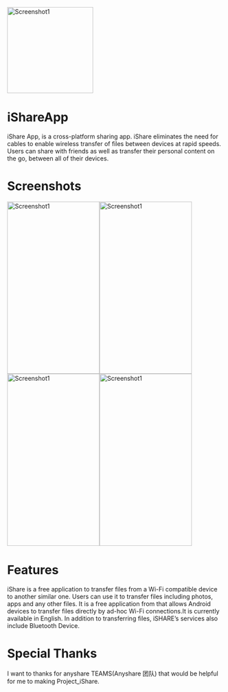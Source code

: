 <img src="https://github.com/rajatdubey619/iShareApp/blob/master/iconishare.png" alt="Screenshot1" width="200" height="200">

# iShareApp
iShare App, is a cross-platform sharing app. iShare eliminates the need for cables to enable wireless transfer of files between devices at rapid speeds. Users can share with friends as well as transfer their personal content on the go, between all of their devices.

# Screenshots
<img src="https://github.com/rajatdubey619/iShareApp/blob/master/layout-2017-03-20-164111.png" alt="Screenshot1" width="215" height="400"><img src="https://github.com/rajatdubey619/iShareApp/blob/master/layout-2017-03-20-164100.png" alt="Screenshot1" width="215" height="400"><img src="https://github.com/rajatdubey619/iShareApp/blob/master/layout-2017-03-20-164010.png" alt="Screenshot1" width="215" height="400"><img src="https://github.com/rajatdubey619/iShareApp/blob/master/layout-2017-03-20-175558.png" alt="Screenshot1" width="215" height="400">


# Features
iShare is a free application to transfer files from a Wi-Fi compatible device to another similar one. Users can use it to transfer files including photos, apps and any other files. It is a free application from that allows Android devices to transfer files directly by ad-hoc Wi-Fi connections.It is currently available in English. In addition to transferring files, iSHARE’s services also include Bluetooth Device.

# Special Thanks
I want to thanks for anyshare TEAMS(Anyshare 团队) that would be helpful for me to making Project_iShare.
